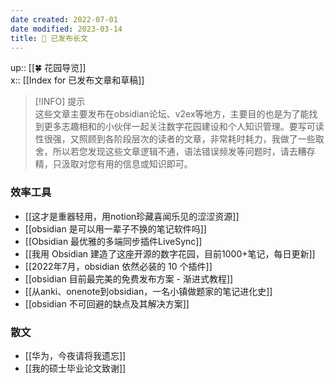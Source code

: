 ```yaml
---
date created: 2022-07-01
date modified: 2023-03-14
title: 🏹 已发布长文
---
```


up:: [[🍀 花园导览]]  
x:: [[Index for 已发布文章和草稿]]

>[!INFO] 提示  
> 这些文章主要发布在obsidian论坛、v2ex等地方，主要目的也是为了能找到更多志趣相和的小伙伴一起关注数字花园建设和个人知识管理。要写可读性很强，又照顾到各阶段层次的读者的文章，非常耗时耗力，我做了一些取舍，所以若您发现这些文章逻辑不通，语法错误频发等问题时，请去糟存精，只汲取对您有用的信息或知识即可。

### 效率工具

- [[这才是重器轻用，用notion珍藏喜闻乐见的涩涩资源]]
- [[obsidian 是可以用一辈子不换的笔记软件吗]]
- [[Obsidian 最优雅的多端同步插件LiveSync]]
- [[我用 Obsidian 建造了这座开源的数字花园，目前1000+笔记，每日更新]]
- [[2022年7月，obsidian 依然必装的 10 个插件]]
- [[obsidian 目前最完美的免费发布方案 - 渐进式教程]]
- [[从anki、onenote到obsidian，一名小镇做题家的笔记进化史]]
- [[obsidian 不可回避的缺点及其解决方案]]

### 散文

- [[华为，今夜请将我遗忘]]
- [[我的硕士毕业论文致谢]]
